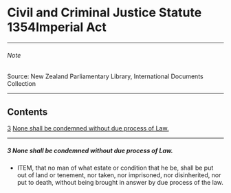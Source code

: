 # Civil and Criminal Justice Statute 1354Imperial Act

---

###### Note

Source: New Zealand Parliamentary Library, International Documents Collection

---

## Contents

[3][0] [None shall be condemned without due process of Law.][0]

---

##### 3 None shall be condemned without due process of Law.
    
*   ITEM, that no man of what estate or condition that he be, shall be put out of land or tenement, nor taken, nor imprisoned, nor disinherited, nor put to death, without being brought in answer by due process of the law.



[0]: http://www.legislation.govt.nz/act/imperial/1354/0003/latest/whole.html#DLM10940